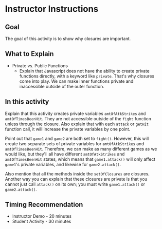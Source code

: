 # Instructor Instructions

## Goal

The goal of this activity is to show why closures are important.

## What to Explain

- Private vs. Public Functions
  - Explain that Javascript does not have the ability to create private functions directly, with a keyword like `private`. That's why closures come into play. We can make inner functions private and inaccessible outside of the outer function.

## In this activity

Explain that this activity creates private variables `amtOfAtkStrikes` and `amtOfTimesBeenHit`. They are not accessible outside of the `fight` function unless through the closure. Also explain that with each `attack` or `getHit` function call, it will increase the private variables by one point.

Point out that `game1` and `game2` are both set to `fight()`. However, this will create two separate sets of private variables for `amtOfAtkStrikes` and `amtOfTimesBeenHit`. Therefore, we can make as many different games as we would like, but they'll all have different `amtOfAtkStrikes` and `amtOfTimesBeenHit` states, which means that `game1.attack()` will only affect `game1`'s private variables, and likewise for `game2.attack()`.

Also mention that all the methods inside the `setOfClosures` are closures. Another way you can explain that these closures are private is that you cannot just call `attack()` on its own; you must write `game1.attack()` or `game2.attack()`.

## Timing Recommendation

- Instructor Demo - 20 minutes
- Student Activity - 30 minutes
